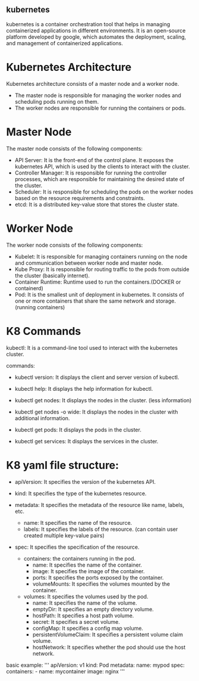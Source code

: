 ## kubernetes
kubernetes is a container orchestration tool that helps in managing containerized applications in different environments. It is an open-source platform developed by google, which automates the deployment, scaling, and management of containerized applications.

# Kubernetes Architecture
Kubernetes architecture consists of a master node and a worker node. 
- The master node is responsible for managing the worker nodes and scheduling pods running on them. 
- The worker nodes are responsible for running the containers or pods.

# Master Node
The master node consists of the following components:
- API Server: It is the front-end of the control plane. It exposes the kubernetes API, which is used by the clients to interact with the cluster.
- Controller Manager: It is responsible for running the controller processes, which are responsible for maintaining the desired state of the cluster.
- Scheduler: It is responsible for scheduling the pods on the worker nodes based on the resource requirements and constraints.
- etcd: It is a distributed key-value store that stores the cluster state. 

# Worker Node
The worker node consists of the following components:
- Kubelet: It is responsible for managing containers running on the node and communication between worker node and master node.
- Kube Proxy: It is responsible for routing traffic to the pods from outside the cluster (basically internet).
- Container Runtime: Runtime used to run the containers.(DOCKER or containerd)
- Pod: It is the smallest unit of deployment in kubernetes. It consists of one or more containers that share the same network and storage. (running containers)


# K8 Commands
kubectl: It is a command-line tool used to interact with the kubernetes cluster. 

commands:

- kubectl version: It displays the client and server version of kubectl.
- kubectl help: It displays the help information for kubectl.

- kubectl get nodes: It displays the nodes in the cluster. (less information)
- kubectl get nodes -o wide: It displays the nodes in the cluster with additional information.
- kubectl get pods: It displays the pods in the cluster.
- kubectl get services: It displays the services in the cluster.











# K8 yaml file structure:

- apiVersion: It specifies the version of the kubernetes API.
- kind: It specifies the type of the kubernetes resource.
- metadata: It specifies the metadata of the resource like name, labels, etc.
    - name: It specifies the name of the resource.
    - labels: It specifies the labels of the resource. (can contain user created multiple key-value pairs)

- spec: It specifies the specification of the resource.
    - containers: the containers running in the pod.
        - name: It specifies the name of the container.
        - image: It specifies the image of the container.
        - ports: It specifies the ports exposed by the container.
        - volumeMounts: It specifies the volumes mounted by the container.
    - volumes: It specifies the volumes used by the pod.
        - name: It specifies the name of the volume.
        - emptyDir: It specifies an empty directory volume.
        - hostPath: It specifies a host path volume.
        - secret: It specifies a secret volume.
        - configMap: It specifies a config map volume.
        - persistentVolumeClaim: It specifies a persistent volume claim volume.
        - hostNetwork: It specifies whether the pod should use the host network.
    

basic example:
'''
apiVersion: v1
kind: Pod
metadata:
  name: mypod
spec:
    containers:
    - name: mycontainer
        image: nginx
    '''
